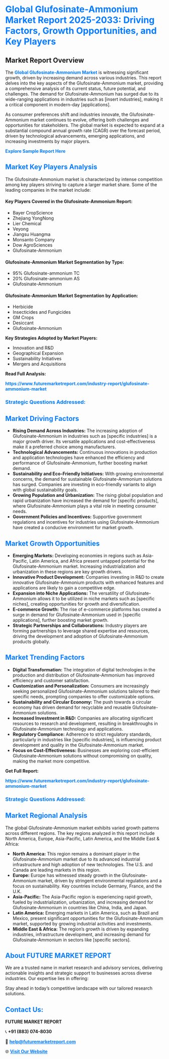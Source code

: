 <h1 style="color: #007BFF;">Global Glufosinate-Ammonium Market Report 2025-2033: Driving Factors, Growth Opportunities, and Key Players</h1>

<section id="overview">
<h2>Market Report Overview</h2>
<p>The <a href="https://www.futuremarketreport.com/industry-report/glufosinate-ammonium-market" style="color: #007BFF; text-decoration: none;"><strong>Global Glufosinate-Ammonium Market</strong></a> is witnessing significant growth, driven by increasing demand across various industries. This report delves into the key aspects of the Glufosinate-Ammonium market, providing a comprehensive analysis of its current status, future potential, and challenges. The demand for Glufosinate-Ammonium has surged due to its wide-ranging applications in industries such as [insert industries], making it a critical component in modern-day [applications].</p>
<p>As consumer preferences shift and industries innovate, the Glufosinate-Ammonium market continues to evolve, offering both challenges and opportunities for stakeholders. The global market is expected to expand at a substantial compound annual growth rate (CAGR) over the forecast period, driven by technological advancements, emerging applications, and increasing investments by major players.</p>
</section>

<section id="overview">
<p><a href="https://www.futuremarketreport.com/request-sample/reportId=41377" style="color: #007BFF; text-decoration: none;"><strong>Explore Sample Report Here</strong></a></p>
</section>

<section id="key-players">
<h2 style="color: #007BFF;">Market Key Players Analysis</h2>
<p>The Glufosinate-Ammonium market is characterized by intense competition among key players striving to capture a larger market share. Some of the leading companies in the market include:</p>
<h4>Key Players Covered in the Glufosinate-Ammonium Report:</h4>
<ul><li>Bayer CropScience</li><li>Zhejiang YongNong</li><li>Lier Chemical</li><li>Veyong</li><li>Jiangsu Huangma</li><li>Monsanto Company</li><li>Dow AgroSciences</li><li>Glufosinate-Ammonium</li></ul>
<h4>Glufosinate-Ammonium Market Segmentation by Type:</h4>
<ul><li>95% Glufosinate-ammonium TC</li><li>20% Glufosinate-ammonium AS</li><li>Glufosinate-Ammonium</li></ul>

<h4>Glufosinate-Ammonium Market Segmentation by Application:</h4>
<ul><li>Herbicide</li><li>Insecticides and Fungicides</li><li>GM Crops</li><li>Desiccant</li><li>Glufosinate-Ammonium</li></ul>
<p><strong>Key Strategies Adopted by Market Players:</strong></p>
<ul>
<li>Innovation and R&D</li>
<li>Geographical Expansion</li>
<li>Sustainability Initiatives</li>
<li>Mergers and Acquisitions</li>
</ul>
</section>

<section>
<p><strong>Read Full Analysis: </strong></p><a href="https://www.futuremarketreport.com/industry-report/glufosinate-ammonium-market" style="color: #007BFF; text-decoration: none;"><strong>https://www.futuremarketreport.com/industry-report/glufosinate-ammonium-market</strong></a>
<h3 style="color: #007BFF;">Strategic Questions Addressed:</h3>
</section>

<section id="driving-factors">
<h2 style="color: #007BFF;">Market Driving Factors</h2>
<ul>
<li><strong>Rising Demand Across Industries:</strong> The increasing adoption of Glufosinate-Ammonium in industries such as [specific industries] is a major growth driver. Its versatile applications and cost-effectiveness make it a preferred choice among manufacturers.</li>
<li><strong>Technological Advancements:</strong> Continuous innovations in production and application technologies have enhanced the efficiency and performance of Glufosinate-Ammonium, further boosting market demand.</li>
<li><strong>Sustainability and Eco-Friendly Initiatives:</strong> With growing environmental concerns, the demand for sustainable Glufosinate-Ammonium solutions has surged. Companies are investing in eco-friendly variants to align with global sustainability goals.</li>
<li><strong>Growing Population and Urbanization:</strong> The rising global population and rapid urbanization have increased the demand for [specific products], where Glufosinate-Ammonium plays a vital role in meeting consumer needs.</li>
<li><strong>Government Policies and Incentives:</strong> Supportive government regulations and incentives for industries using Glufosinate-Ammonium have created a conducive environment for market growth.</li>
</ul>
</section>

<section id="growth-opportunities">
<h2 style="color: #007BFF;">Market Growth Opportunities</h2>
<ul>
<li><strong>Emerging Markets:</strong> Developing economies in regions such as Asia-Pacific, Latin America, and Africa present untapped potential for the Glufosinate-Ammonium market. Increasing industrialization and urbanization in these regions are key growth drivers.</li>
<li><strong>Innovative Product Development:</strong> Companies investing in R&D to create innovative Glufosinate-Ammonium products with enhanced features and applications are likely to gain a competitive edge.</li>
<li><strong>Expansion into Niche Applications:</strong> The versatility of Glufosinate-Ammonium allows it to be utilized in niche markets such as [specific niches], creating opportunities for growth and diversification.</li>
<li><strong>E-commerce Growth:</strong> The rise of e-commerce platforms has created a surge in demand for Glufosinate-Ammonium used in [specific applications], further boosting market growth.</li>
<li><strong>Strategic Partnerships and Collaborations:</strong> Industry players are forming partnerships to leverage shared expertise and resources, driving the development and adoption of Glufosinate-Ammonium products globally.</li>
</ul>
</section>

<section id="trending-factors">
<h2 style="color: #007BFF;">Market Trending Factors</h2>
<ul>
<li><strong>Digital Transformation:</strong> The integration of digital technologies in the production and distribution of Glufosinate-Ammonium has improved efficiency and customer satisfaction.</li>
<li><strong>Customization and Personalization:</strong> Consumers are increasingly seeking personalized Glufosinate-Ammonium solutions tailored to their specific needs, prompting companies to offer customizable options.</li>
<li><strong>Sustainability and Circular Economy:</strong> The push towards a circular economy has driven demand for recyclable and reusable Glufosinate-Ammonium solutions.</li>
<li><strong>Increased Investment in R&D:</strong> Companies are allocating significant resources to research and development, resulting in breakthroughs in Glufosinate-Ammonium technology and applications.</li>
<li><strong>Regulatory Compliance:</strong> Adherence to strict regulatory standards, particularly in industries like [specific industries], is influencing product development and quality in the Glufosinate-Ammonium market.</li>
<li><strong>Focus on Cost-Effectiveness:</strong> Businesses are exploring cost-efficient Glufosinate-Ammonium solutions without compromising on quality, making the market more competitive.</li>
</ul>
</section>

<section>
<p><strong>Get Full Report: </strong></p><a href="https://www.futuremarketreport.com/industry-report/glufosinate-ammonium-market" style="color: #007BFF; text-decoration: none;"><strong>https://www.futuremarketreport.com/industry-report/glufosinate-ammonium-market</strong></a>
<h3 style="color: #007BFF;">Strategic Questions Addressed:</h3>
</section>


<section id="regional-analysis">
<h2 style="color: #007BFF;">Market Regional Analysis</h2>
<p>The global Glufosinate-Ammonium market exhibits varied growth patterns across different regions. The key regions analyzed in this report include North America, Europe, Asia-Pacific, Latin America, and the Middle East & Africa:</p>
<ul>
<li><strong>North America:</strong> This region remains a dominant player in the Glufosinate-Ammonium market due to its advanced industrial infrastructure and high adoption of new technologies. The U.S. and Canada are leading markets in this region.</li>
<li><strong>Europe:</strong> Europe has witnessed steady growth in the Glufosinate-Ammonium market, driven by stringent environmental regulations and a focus on sustainability. Key countries include Germany, France, and the U.K.</li>
<li><strong>Asia-Pacific:</strong> The Asia-Pacific region is experiencing rapid growth, fueled by industrialization, urbanization, and increasing demand for Glufosinate-Ammonium in countries like China, India, and Japan.</li>
<li><strong>Latin America:</strong> Emerging markets in Latin America, such as Brazil and Mexico, present significant opportunities for the Glufosinate-Ammonium market, supported by growing industrial activities and investments.</li>
<li><strong>Middle East & Africa:</strong> The region’s growth is driven by expanding industries, infrastructure development, and increasing demand for Glufosinate-Ammonium in sectors like [specific sectors].</li>
</ul>
</section>

<footer>
<h2 style="color: #007BFF;">About FUTURE MARKET REPORT</h2>
<p>We are a trusted name in market research and advisory services, delivering actionable insights and strategic support to businesses across diverse industries. Our expertise lies in offering:</p>

<p>Stay ahead in today’s competitive landscape with our tailored research solutions.</p>

<h2 style="color: #007BFF;">Contact Us:</h2>
<p><strong>FUTURE MARKET REPORT</strong></p>
<p>📞 <strong>+91 (883) 074-8030</strong></p>
<p>📧 <strong><a href="mailto:help@futuremarketreport.com" style="color: #007BFF;">help@futuremarketreport.com</a></strong></p>
<p>🌐 <strong><a href="https://www.futuremarketreport.com/" style="color: #007BFF;">Visit Our Website</a></strong></p>
</footer>